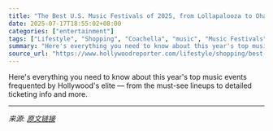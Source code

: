 ```yaml
---
title: "The Best U.S. Music Festivals of 2025, from Lollapalooza to Ohana Fest"
date: 2025-07-17T18:55:02+08:00
categories: ["entertainment"]
tags: ["Lifestyle", "Shopping", "Coachella", "music", "Music Festivals", "shopping", "stagecoach"]
summary: "Here's everything you need to know about this year's top music events frequented by Hollywood's elite — from the must-see lineups to detailed ticketing info and more."
source_url: "https://www.hollywoodreporter.com/lifestyle/shopping/best-music-festivals-of-2025-1236165313/"
---
```


Here's everything you need to know about this year's top music events frequented by Hollywood's elite — from the must-see lineups to detailed ticketing info and more.

---

*来源: [原文链接](https://www.hollywoodreporter.com/lifestyle/shopping/best-music-festivals-of-2025-1236165313/)*

